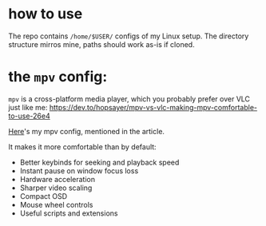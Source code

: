 # how to use
The repo contains `/home/$USER/` configs of my Linux setup. 
The directory structure mirros mine, paths should work as-is if cloned. 

# the `mpv` config:
`mpv` is a cross-platform media player, which you probably prefer over VLC just like me: 
https://dev.to/hopsayer/mpv-vs-vlc-making-mpv-comfortable-to-use-26e4

[Here](https://github.com/hopsayer/personal-linux-configs/tree/main/.config/mpv)'s my mpv config, mentioned in the article. 
 
It makes it more comfortable than by default:

* Better keybinds for seeking and playback speed
* Instant pause on window focus loss
* Hardware acceleration
* Sharper video scaling
* Compact OSD
* Mouse wheel controls
* Useful scripts and extensions
